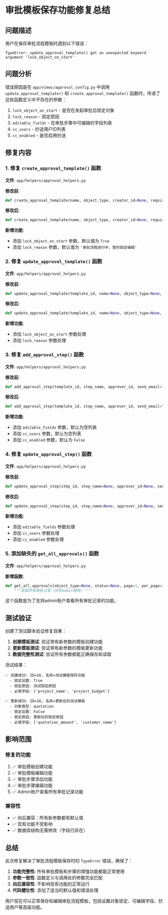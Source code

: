 # 审批模板保存功能修复总结

## 问题描述

用户在保存审批流程模板时遇到以下错误：

```
TypeError: update_approval_template() got an unexpected keyword argument 'lock_object_on_start'
```

## 问题分析

错误原因是在 `app/views/approval_config.py` 中调用 `update_approval_template()` 和 `create_approval_template()` 函数时，传递了这些函数定义中不存在的参数：

1. `lock_object_on_start` - 是否在发起审批后锁定对象
2. `lock_reason` - 锁定原因
3. `editable_fields` - 在审批步骤中可编辑的字段列表
4. `cc_users` - 抄送用户ID列表
5. `cc_enabled` - 是否启用抄送

## 修复内容

### 1. 修复 `create_approval_template()` 函数

**文件**: `app/helpers/approval_helpers.py`

**修改前**:
```python
def create_approval_template(name, object_type, creator_id=None, required_fields=None):
```

**修改后**:
```python
def create_approval_template(name, object_type, creator_id=None, required_fields=None, lock_object_on_start=None, lock_reason=None):
```

**新增功能**:
- 添加 `lock_object_on_start` 参数，默认值为 `True`
- 添加 `lock_reason` 参数，默认值为 `'审批流程进行中，暂时锁定编辑'`

### 2. 修复 `update_approval_template()` 函数

**文件**: `app/helpers/approval_helpers.py`

**修改前**:
```python
def update_approval_template(template_id, name=None, object_type=None, is_active=None, required_fields=None):
```

**修改后**:
```python
def update_approval_template(template_id, name=None, object_type=None, is_active=None, required_fields=None, lock_object_on_start=None, lock_reason=None):
```

**新增功能**:
- 添加 `lock_object_on_start` 参数处理
- 添加 `lock_reason` 参数处理

### 3. 修复 `add_approval_step()` 函数

**文件**: `app/helpers/approval_helpers.py`

**修改前**:
```python
def add_approval_step(template_id, step_name, approver_id, send_email=True):
```

**修改后**:
```python
def add_approval_step(template_id, step_name, approver_id, send_email=True, editable_fields=None, cc_users=None, cc_enabled=False):
```

**新增功能**:
- 添加 `editable_fields` 参数，默认为空列表
- 添加 `cc_users` 参数，默认为空列表
- 添加 `cc_enabled` 参数，默认为 `False`

### 4. 修复 `update_approval_step()` 函数

**文件**: `app/helpers/approval_helpers.py`

**修改前**:
```python
def update_approval_step(step_id, step_name=None, approver_id=None, send_email=None):
```

**修改后**:
```python
def update_approval_step(step_id, step_name=None, approver_id=None, send_email=None, editable_fields=None, cc_users=None, cc_enabled=None):
```

**新增功能**:
- 添加 `editable_fields` 参数处理
- 添加 `cc_users` 参数处理
- 添加 `cc_enabled` 参数处理

### 5. 添加缺失的 `get_all_approvals()` 函数

**文件**: `app/helpers/approval_helpers.py`

**新增函数**:
```python
def get_all_approvals(object_type=None, status=None, page=1, per_page=20):
    """获取所有审批记录（仅供admin使用）"""
```

这个函数是为了支持admin账户查看所有审批记录的功能。

## 测试验证

创建了测试脚本验证修复效果：

1. **创建模板测试**: 验证带有新参数的模板创建功能
2. **更新模板测试**: 验证带有新参数的模板更新功能
3. **数据完整性测试**: 验证所有参数都能正确保存和读取

测试结果：
```
✅ 创建成功: ID=16, 名称=测试模板保存功能
  - 锁定设置: True
  - 锁定原因: 测试锁定原因
  - 必填字段: ['project_name', 'project_budget']

✅ 更新成功: ID=16, 名称=更新后的测试模板
  - 对象类型: quotation
  - 锁定设置: False
  - 锁定原因: 更新后的锁定原因
  - 必填字段: ['quotation_amount', 'customer_name']
```

## 影响范围

### 修复的功能
1. ✅ 审批模板创建功能
2. ✅ 审批模板编辑功能
3. ✅ 审批步骤添加功能
4. ✅ 审批步骤编辑功能
5. ✅ Admin账户查看所有审批记录功能

### 兼容性
- ✅ 向后兼容：所有新参数都有默认值
- ✅ 现有功能不受影响
- ✅ 数据库结构无需修改（字段已存在）

## 总结

此次修复解决了审批流程模板保存时的 `TypeError` 错误，确保了：

1. **功能完整性**: 所有审批模板和步骤的增强功能都能正常使用
2. **参数一致性**: 函数定义与调用处的参数完全匹配
3. **向后兼容性**: 不影响现有功能的正常运行
4. **代码健壮性**: 添加了适当的默认值和错误处理

用户现在可以正常保存和编辑审批流程模板，包括设置对象锁定、可编辑字段、抄送用户等高级功能。 